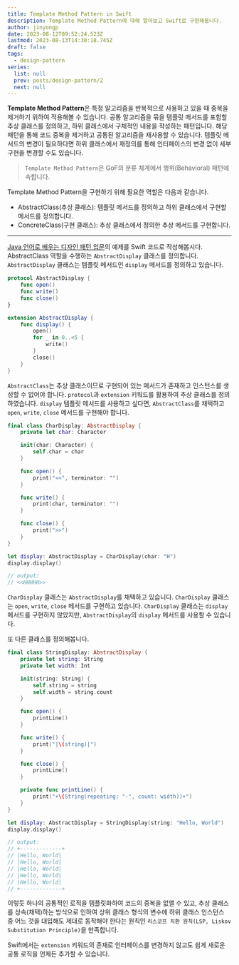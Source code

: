 ```yaml
---
title: Template Method Pattern in Swift
description: Template Method Pattern에 대해 알아보고 Swift로 구현해봅니다.
author: jinyongp
date: 2023-08-12T09:52:24.523Z
lastmod: 2023-08-13T14:30:18.745Z
draft: false
tags:
  - design-pattern
series:
  list: null
  prev: posts/design-pattern/2
  next: null
---
```


**Template Method Pattern**은 특정 알고리즘을 반복적으로 사용하고 있을 때 중복을 제거하기 위하여 적용해볼 수 있습니다. 공통 알고리즘을 묶을 템플릿 메서드를 포함할 추상 클래스를 정의하고, 하위 클래스에서 구체적인 내용을 작성하는 패턴입니다. 해당 패턴을 통해 코드 중복을 제거하고 공통된 알고리즘을 재사용할 수 있습니다. 템플릿 메서드의 변경이 필요하다면 하위 클래스에서 재정의를 통해 인터페이스의 변경 없이 세부 구현을 변경할 수도 있습니다.

>`Template Method Pattern`은 GoF의 분류 체계에서 행위(Behavioral) 패턴에 속합니다.

Template Method Pattern을 구현하기 위해 필요한 역할은 다음과 같습니다.

- AbstractClass(추상 클래스): 템플릿 메서드를 정의하고 하위 클래스에서 구현할 메서드를 정의합니다.
- ConcreteClass(구현 클래스): 추상 클래스에서 정의한 추상 메서드를 구현합니다.

---

[Java 언어로 배우는 디자인 패턴 입문](https://product.kyobobook.co.kr/detail/S000200311846)의 예제를 Swift 코드로 작성해봅시다. AbstractClass 역할을 수행하는 `AbstractDisplay` 클래스를 정의합니다. `AbstractDisplay` 클래스는 템플릿 메서드인 `display` 메서드를 정의하고 있습니다.

```swift
protocol AbstractDisplay {
    func open()
    func write()
    func close()
}

extension AbstractDisplay {
    func display() {
        open()
        for _ in 0..<5 {
            write()
        }
        close()
    }
}
```

`AbstractClass`는 추상 클래스이므로 구현되어 있는 메서드가 존재하고 인스턴스를 생성할 수 없어야 합니다. `protocol`과 `extension` 키워드를 활용하여 추상 클래스를 정의하였습니다. `display` 템플릿 메서드를 사용하고 싶다면, `AbstractClass`를 채택하고 `open`, `write`, `close` 메서드를 구현해야 합니다.

```swift
final class CharDisplay: AbstractDisplay {
    private let char: Character

    init(char: Character) {
        self.char = char
    }

    func open() {
        print("<<", terminator: "")
    }

    func write() {
        print(char, terminator: "")
    }

    func close() {
        print(">>")
    }
}
```

```swift
let display: AbstractDisplay = CharDisplay(char: "H")
display.display()

// output:
// <<HHHHH>>
```

`CharDisplay` 클래스는 `AbstractDisplay`를 채택하고 있습니다. `CharDisplay` 클래스는 `open`, `write`, `close` 메서드를 구현하고 있습니다. `CharDisplay` 클래스는 `display` 메서드를 구현하지 않았지만, `AbstractDisplay`의 `display` 메서드를 사용할 수 있습니다.

또 다른 클래스를 정의해봅니다.

```swift
final class StringDisplay: AbstractDisplay {
    private let string: String
    private let width: Int

    init(string: String) {
        self.string = string
        self.width = string.count
    }

    func open() {
        printLine()
    }

    func write() {
        print("|\(string)|")
    }

    func close() {
        printLine()
    }

    private func printLine() {
        print("+\(String(repeating: "-", count: width))+")
    }
}
```

```swift
let display: AbstractDisplay = StringDisplay(string: "Hello, World")
display.display()

// output:
// +-------------+
// |Hello, World|
// |Hello, World|
// |Hello, World|
// |Hello, World|
// |Hello, World|
// +-------------+
```

이렇듯 하나의 공통적인 로직을 템플릿화하여 코드의 중복을 없앨 수 있고, 추상 클래스를 상속(채택)하는 방식으로 인하여 상위 클래스 형식의 변수에 하위 클래스 인스턴스 중 어느 것을 대입해도 제대로 동작해야 한다는 원칙인 `리스코프 치환 원칙(LSP, Liskov Substitution Principle)`을 만족합니다.

Swift에서는 `extension` 키워드의 존재로 인터페이스를 변경하지 않고도 쉽게 새로운 공통 로직을 언제든 추가할 수 있습니다.

